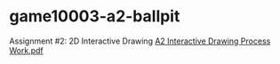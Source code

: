 # game10003-a2-ballpit
Assignment #2: 2D Interactive Drawing
[A2 Interactive Drawing Process Work.pdf](https://github.com/user-attachments/files/18134184/A2.Interactive.Drawing.Process.Work.pdf)
